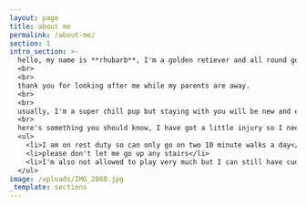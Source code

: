 ```yaml
---
layout: page
title: about me
permalink: /about-me/
section: 1
intro_section: >- 
  hello, my name is **rhubarb**, I'm a golden retiever and all round good girl 
  <br>
  <br>
  thank you for looking after me while my parents are away.
  <br>
  <br>
  usually, I'm a super chill pup but staying with you will be new and exciting.
  <br>
  here's something you should know, I have got a little injury so I need your help...
  <ul>
    <li>I am on rest duty so can only go on two 10 minute walks a day</li>
    <li>please don't let me go up any stairs</li>
    <li>I'm also not allowed to play very much but I can still have cuddles</li>
  </ul>
image: /uploads/IMG_2860.jpg
_template: sections
---
```



